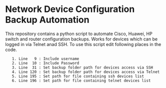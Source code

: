 # Network Device Configuration Backup Automation

This repository contains a python script to automate Cisco, Huawei, HP switch and router configuration backups. Works for devices which can be logged in via Telnet anad SSH. To use this script edit following places in the code.

       1. Line   9 : Include username
       2. Line  10 : Include Password
       3. Line  31 : Set backup folder path for devices access via SSH
       4. Line 120 : Set backup folder path for devices access via Telnet
       5. Line 195 : Set path for file containing ssh devices list
       6. Line 196 : Set path for file containing telnet devices list
